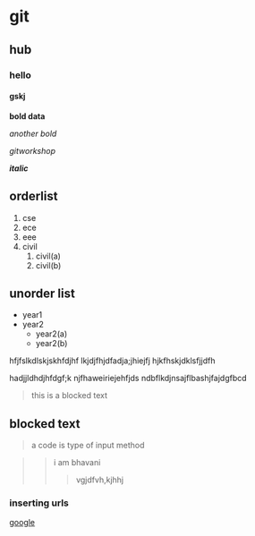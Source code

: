 # git
## hub
### hello
#### gskj

**bold data**

_another bold_

*gitworkshop*

_**italic**_

## orderlist
1. cse
2. ece
3. eee
4. civil
   1. civil(a)
   2. civil(b)
## unorder list
- year1
- year2
   * year2(a)
   * year2(b)
   
hfjfslkdlskjskhfdjhf
lkjdjfhjdfadja;jhiejfj
hjkfhskjdklsfjjdfh

hadjjldhdjhfdgf;k
njfhaweiriejehfjds
ndbflkdjnsajflbashjfajdgfbcd

>this is a blocked text

## blocked text
>a code is type of input method

>>i am bhavani
>>>vgjdfvh,kjhhj

### inserting urls
[google](https://www.google.com/)
